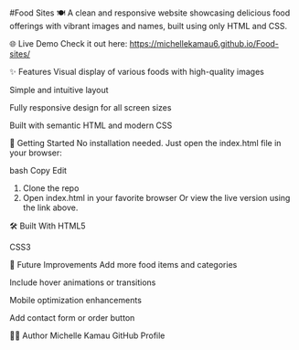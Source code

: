 #Food Sites 🍽️
A clean and responsive website showcasing delicious food offerings with vibrant images and names, built using only HTML and CSS.

🌐 Live Demo
Check it out here: https://michellekamau6.github.io/Food-sites/

✨ Features
Visual display of various foods with high-quality images

Simple and intuitive layout

Fully responsive design for all screen sizes

Built with semantic HTML and modern CSS

🚀 Getting Started
No installation needed. Just open the index.html file in your browser:

bash
Copy
Edit
1. Clone the repo
2. Open index.html in your favorite browser
Or view the live version using the link above.

🛠️ Built With
HTML5

CSS3

📌 Future Improvements
Add more food items and categories

Include hover animations or transitions

Mobile optimization enhancements

Add contact form or order button

👩‍💻 Author
Michelle Kamau
GitHub Profile